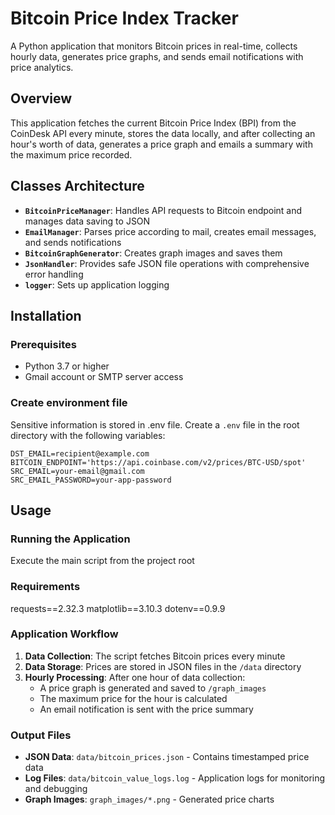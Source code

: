 # Bitcoin Price Index Tracker
A Python application that monitors Bitcoin prices in real-time, collects hourly data, generates price graphs, and sends email notifications with price analytics.

## Overview
This application fetches the current Bitcoin Price Index (BPI) from the CoinDesk API every minute, stores the data locally, and after collecting an hour's worth of data, generates a price graph and emails a summary with the maximum price recorded.


## Classes Architecture
- **`BitcoinPriceManager`**: Handles API requests to Bitcoin endpoint and manages data saving to JSON
- **`EmailManager`**: Parses price according to mail, creates email messages, and sends notifications
- **`BitcoinGraphGenerator`**: Creates graph images and saves them
- **`JsonHandler`**: Provides safe JSON file operations with comprehensive error handling
- **`logger`**: Sets up application logging

## Installation

### Prerequisites
- Python 3.7 or higher
- Gmail account or SMTP server access

### Create environment file
   Sensitive information is stored in .env file.
   Create a `.env` file in the root directory with the following variables:
   ```env
   DST_EMAIL=recipient@example.com
   BITCOIN_ENDPOINT='https://api.coinbase.com/v2/prices/BTC-USD/spot'
   SRC_EMAIL=your-email@gmail.com
   SRC_EMAIL_PASSWORD=your-app-password
   ```

## Usage

### Running the Application
Execute the main script from the project root

### Requirements
requests==2.32.3
matplotlib==3.10.3
dotenv==0.9.9

### Application Workflow
1. **Data Collection**: The script fetches Bitcoin prices every minute
2. **Data Storage**: Prices are stored in JSON files in the `/data` directory
3. **Hourly Processing**: After one hour of data collection:
   - A price graph is generated and saved to `/graph_images`
   - The maximum price for the hour is calculated
   - An email notification is sent with the price summary

### Output Files
- **JSON Data**: `data/bitcoin_prices.json` - Contains timestamped price data
- **Log Files**: `data/bitcoin_value_logs.log` - Application logs for monitoring and debugging
- **Graph Images**: `graph_images/*.png` - Generated price charts
